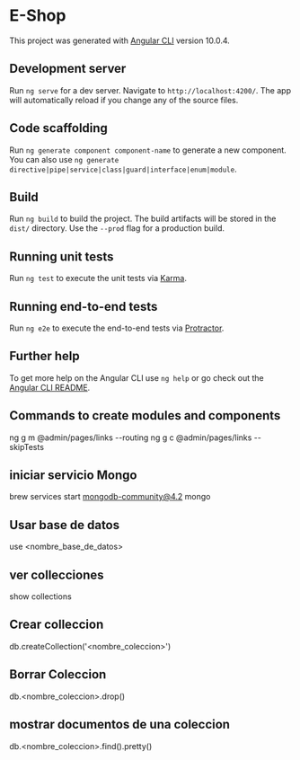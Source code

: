 # E-Shop

This project was generated with [Angular CLI](https://github.com/angular/angular-cli) version 10.0.4.

## Development server

Run `ng serve` for a dev server. Navigate to `http://localhost:4200/`. The app will automatically reload if you change any of the source files.

## Code scaffolding

Run `ng generate component component-name` to generate a new component. You can also use `ng generate directive|pipe|service|class|guard|interface|enum|module`.

## Build

Run `ng build` to build the project. The build artifacts will be stored in the `dist/` directory. Use the `--prod` flag for a production build.

## Running unit tests

Run `ng test` to execute the unit tests via [Karma](https://karma-runner.github.io).

## Running end-to-end tests

Run `ng e2e` to execute the end-to-end tests via [Protractor](http://www.protractortest.org/).

## Further help

To get more help on the Angular CLI use `ng help` or go check out the [Angular CLI README](https://github.com/angular/angular-cli/blob/master/README.md).


## Commands to create modules and components
ng g m @admin/pages/links --routing
ng g c @admin/pages/links --skipTests

## iniciar servicio Mongo
brew services start mongodb-community@4.2
mongo

## Usar base de datos
use <nombre_base_de_datos>

## ver collecciones
show collections

## Crear colleccion
db.createCollection('<nombre_coleccion>')

## Borrar Coleccion
db.<nombre_coleccion>.drop()

## mostrar documentos de una coleccion
db.<nombre_coleccion>.find().pretty()